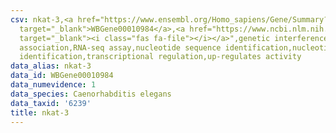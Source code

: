 ```yaml
---
csv: nkat-3,<a href="https://www.ensembl.org/Homo_sapiens/Gene/Summary?db=core;g=WBGene00010984"
  target="_blank">WBGene00010984</a>,<a href="https://www.ncbi.nlm.nih.gov/pubmed/27496166"
  target="_blank"><i class="fas fa-file"></i></a>",genetic interference,functional
  association,RNA-seq assay,nucleotide sequence identification,nucleotide sequence
  identification,transcriptional regulation,up-regulates activity
data_alias: nkat-3
data_id: WBGene00010984
data_numevidence: 1
data_species: Caenorhabditis elegans
data_taxid: '6239'
title: nkat-3
---
```

